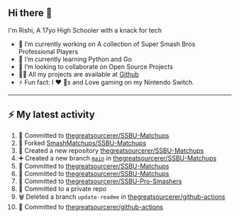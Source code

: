 ## Hi there 👋

I'm Rishi, A 17yo High Schooler with a knack for tech

- 🔭 I’m currently working on A collection of Super Smash Bros Professional Players
- 🌱 I’m currently learning Python and Go
- 👯 I’m looking to collaborate on Open Source Projects
- 👨‍💻 All my projects are available at [Github](https://github.com/thegreatsourcerer)
- ⚡ Fun fact: I ❤️ 🐶s and Love gaming on my Nintendo Switch.



---

## :zap: My latest activity

<!--START_SECTION:activity-->
1. 📝 Committed to [thegreatsourcerer/SSBU-Matchups](https://github.com/thegreatsourcerer/SSBU-Matchups/commit/471d4912c376e39039a8fe43ba041074b3798582)
2. 🍴 Forked [SmashMatchups/SSBU-Matchups](https://github.com/SmashMatchups/SSBU-Matchups)
3. 🎉 Created a new repository [thegreatsourcerer/SSBU-Matchups](https://github.com/thegreatsourcerer/SSBU-Matchups)
4. ➕ Created a new branch [`main`](https://github.com/thegreatsourcerer/SSBU-Matchups/tree/main) in [thegreatsourcerer/SSBU-Matchups](https://github.com/thegreatsourcerer/SSBU-Matchups)
5. 📝 Committed to [thegreatsourcerer/SSBU-Matchups](https://github.com/thegreatsourcerer/SSBU-Matchups/commit/c5c2e2b4371930d6f97a2a90a814746cc5970835)
6. 📝 Committed to [thegreatsourcerer/SSBU-Matchups](https://github.com/thegreatsourcerer/SSBU-Matchups/commit/948ea02d1f4cd2bc1d395e2831e7175c1049b4eb)
7. 📝 Committed to [thegreatsourcerer/SSBU-Pro-Smashers](https://github.com/thegreatsourcerer/SSBU-Pro-Smashers/commit/89a4654c2fe7700afecb6f2e57a159dfe58aaeef)
8. 📝 Committed to a private repo
9. 🗑️ Deleted a branch `update-readme` in [thegreatsourcerer/github-actions](https://github.com/thegreatsourcerer/github-actions)
10. 📝 Committed to [thegreatsourcerer/github-actions](https://github.com/thegreatsourcerer/github-actions/commit/ae3202a5d8ea6b9abd0de1b0224e7b59876198e7)
<!--END_SECTION:activity-->
